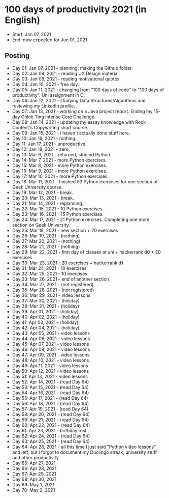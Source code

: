 # 100 days of productivity 2021 (in English)
- Start: Jan 07, 2021
- End: now expected for Jun 01, 2021

## Posting
- Day 01: Jan 07, 2021 - planning, making the Github folder.
- Day 02: Jan 08, 2021 - reading UX Design material.
- Day 03: Jan 09, 2021 - reading motivational quotes.
- Day 04: Jan 10, 2021 - free day.
- Day 05: Jan 11, 2021 - changing from "100 days of code" to "100 days of productivity". Uni assignment in C.
- Day 06: Jan 12, 2021 - studying Data Structures/Algorithms and reviewing my LinkedIn profile.
- Day 07: Jan 13, 2021 - working on a Java project report. Ending my 15-day Chloe Ting Intense Core Challenge.
- Day 08: Jan 14, 2021 - updating my essay knowledge with Rock Content's Copywriting short course.
- Day 09: Jan 15, 2021 - i haven't actually done stuff here.
- Day 10: Jan 16, 2021 - nothing.
- Day 11: Jan 17, 2021 - unproductive.
- Day 12: Jan 18, 2021 - zero.
- Day 13: Mar 6, 2021 - returned, studied Python.
- Day 14: Mar 7, 2021 - more Python exercises.
- Day 15: Mar 8, 2021 - more Python exercises.
- Day 16: Mar 9, 2021 - more Python exercises.
- Day 17: Mar 10, 2021 - more Python exercises.
- Day 18: Mar 11, 2021 - finished 53 Python exercises for one section of Geek University course.
- Day 19: Mar 12, 2021 - break.
- Day 20: Mar 13, 2021 - break.
- Day 21: Mar 14, 2021 - replanning.
- Day 22: Mar 15, 2021 - 10 Python exercises.
- Day 23: Mar 16, 2021 - 15 Python exercises.
- Day 24: Mar 17, 2021 - 21 Python exercises. Completing one more section on Geek University.
- Day 25: Mar 18, 2021 - new section + 20 exercises
- Day 26: Mar 19, 2021 - (nothing)
- Day 27: Mar 20, 2021 - (nothing)
- Day 28: Mar 21, 2021 - (nothing)
- Day 29: Mar 22, 2021 - first day of classes at uni + hackerrank d0 + 20 exercises
- Day 30: Mar 23, 2021 - 20 exercises + hackerrank d1
- Day 31: Mar 24, 2021 - 10 exercises
- Day 32: Mar 25, 2021 - 10 exercises
- Day 33: Mar 26, 2021 - end of another section
- Day 34: Mar 27, 2021 - (not registered)
- Day 35: Mar 28, 2021 - (not registered)
- Day 36: Mar 29, 2021 - video lessons
- Day 37: Mar 30, 2021 - (holiday)
- Day 38: Mar 31, 2021 - (holiday)
- Day 39: Apr 01, 2021 - (holiday)
- Day 40: Apr 02, 2021 - (holiday)
- Day 41: Apr 03, 2021 - (holiday)
- Day 42: Apr 04, 2021 - (holiday)
- Day 43: Apr 05, 2021 - video lessons
- Day 44: Apr 06, 2021 - video lessons
- Day 45: Apr 07, 2021 - video lessons
- Day 46: Apr 08, 2021 - video lessons
- Day 47: Apr 09, 2021 - video lessons
- Day 48: Apr 10, 2021 - video lessons
- Day 49: Apr 11, 2021 - video lessons
- Day 50: Apr 12, 2021 - video lessons
- Day 51: Apr 13, 2021 - video lessons
- Day 52: Apr 14, 2021 - (read Day 64)
- Day 53: Apr 15, 2021 - (read Day 64)
- Day 54: Apr 16, 2021 - (read Day 64)
- Day 55: Apr 17, 2021 - (read Day 64)
- Day 56: Apr 18, 2021 - (read Day 64)
- Day 57: Apr 19, 2021 - (read Day 64)
- Day 58: Apr 20, 2021 - (read Day 64)
- Day 59: Apr 21, 2021 - (read Day 64)
- Day 60: Apr 22, 2021 - (read Day 64)
- Day 61: Apr 23, 2021 - birthday rest
- Day 62: Apr 24, 2021 - (read Day 64)
- Day 63: Apr 25, 2021 - (read Day 64)
- Day 64: Apr 26, 2021 - all this time I just said "Python video lessons" and left, but I forgot to document my Duolingo streak, university stuff and other productivity.
- Day 65: Apr 27, 2021
- Day 66: Apr 28, 2021
- Day 67: Apr 29, 2021
- Day 68: Apr 30, 2021
- Day 69: May 1, 2021
- Day 70: May 2, 2021